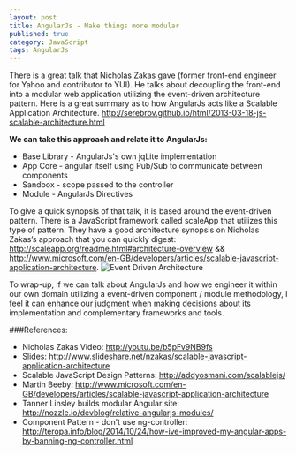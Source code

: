 ```yaml
---
layout: post
title: AngularJs - Make things more modular
published: true
category: JavaScript
tags: AngularJs
---
```


There is a great talk that Nicholas Zakas gave (former front-end engineer for Yahoo and contributor to YUI).  He talks about decoupling the front-end into a modular web application utilizing the event-driven architecture pattern.  Here is a great summary as to how AngularJs acts like a Scalable Application Architecture.
http://serebrov.github.io/html/2013-03-18-js-scalable-architecture.html

**We can take this approach and relate it to AngularJs:**
- Base Library - AngularJs's own jqLite implementation
- App Core - angular itself using Pub/Sub to communicate between components
- Sandbox - scope passed to the controller
- Module - AngularJs Directives

To give a quick synopsis of that talk, it is based around the event-driven pattern.  There is a JavaScript framework called scaleApp that utilizes this type of pattern.  They have a good architecture synopsis on Nicholas Zakas’s approach that you can quickly digest:  http://scaleapp.org/readme.html#architecture-overview && http://www.microsoft.com/en-GB/developers/articles/scalable-javascript-application-architecture.
![Event Driven Architecture]({{site.baseurl}}/images/posts/2014-8-15-AngularJs-Modular.event-driven-architecture.png)

To wrap-up, if we can talk about AngularJs and how we engineer it within our own domain utilizing a event-driven component / module methodology, I feel it can enhance our judgment when making decisions about its implementation and complementary frameworks and tools.

###References:
- Nicholas Zakas Video: http://youtu.be/b5pFv9NB9fs
- Slides: http://www.slideshare.net/nzakas/scalable-javascript-application-architecture
- Scalable JavaScript Design Patterns: http://addyosmani.com/scalablejs/
- Martin Beeby: http://www.microsoft.com/en-GB/developers/articles/scalable-javascript-application-architecture
- Tanner Linsley builds modular Angular site: http://nozzle.io/devblog/relative-angularjs-modules/
- Component Pattern - don't use ng-controller: http://teropa.info/blog/2014/10/24/how-ive-improved-my-angular-apps-by-banning-ng-controller.html
